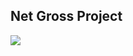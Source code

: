 <h2>Net Gross Project</h2>

<img src="https://github.com/Iraqoze/Net-Gross-Project/blob/main/public/img/WebScreenshot.png?raw=true"/>
